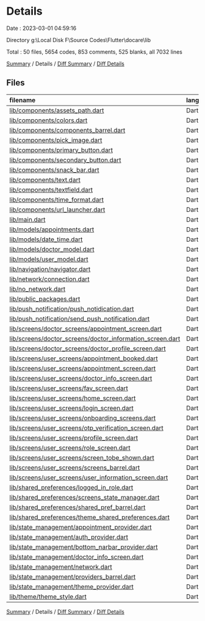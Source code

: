 # Details

Date : 2023-03-01 04:59:16

Directory g:\\Local Disk F\\Source Codes\\Flutter\\docare\\lib

Total : 50 files,  5654 codes, 853 comments, 525 blanks, all 7032 lines

[Summary](results.md) / Details / [Diff Summary](diff.md) / [Diff Details](diff-details.md)

## Files
| filename | language | code | comment | blank | total |
| :--- | :--- | ---: | ---: | ---: | ---: |
| [lib/components/assets_path.dart](/lib/components/assets_path.dart) | Dart | 14 | 3 | 6 | 23 |
| [lib/components/colors.dart](/lib/components/colors.dart) | Dart | 37 | 0 | 16 | 53 |
| [lib/components/components_barrel.dart](/lib/components/components_barrel.dart) | Dart | 8 | 1 | 2 | 11 |
| [lib/components/pick_image.dart](/lib/components/pick_image.dart) | Dart | 22 | 0 | 4 | 26 |
| [lib/components/primary_button.dart](/lib/components/primary_button.dart) | Dart | 44 | 0 | 2 | 46 |
| [lib/components/secondary_button.dart](/lib/components/secondary_button.dart) | Dart | 14 | 1 | 2 | 17 |
| [lib/components/snack_bar.dart](/lib/components/snack_bar.dart) | Dart | 37 | 0 | 2 | 39 |
| [lib/components/text.dart](/lib/components/text.dart) | Dart | 21 | 0 | 3 | 24 |
| [lib/components/textfield.dart](/lib/components/textfield.dart) | Dart | 45 | 5 | 4 | 54 |
| [lib/components/time_format.dart](/lib/components/time_format.dart) | Dart | 15 | 0 | 2 | 17 |
| [lib/components/url_launcher.dart](/lib/components/url_launcher.dart) | Dart | 12 | 3 | 2 | 17 |
| [lib/main.dart](/lib/main.dart) | Dart | 346 | 11 | 27 | 384 |
| [lib/models/appointments.dart](/lib/models/appointments.dart) | Dart | 76 | 2 | 4 | 82 |
| [lib/models/date_time.dart](/lib/models/date_time.dart) | Dart | 0 | 15 | 4 | 19 |
| [lib/models/doctor_model.dart](/lib/models/doctor_model.dart) | Dart | 62 | 2 | 4 | 68 |
| [lib/models/user_model.dart](/lib/models/user_model.dart) | Dart | 32 | 2 | 4 | 38 |
| [lib/navigation/navigator.dart](/lib/navigation/navigator.dart) | Dart | 14 | 0 | 3 | 17 |
| [lib/network/connection.dart](/lib/network/connection.dart) | Dart | 8 | 0 | 2 | 10 |
| [lib/no_network.dart](/lib/no_network.dart) | Dart | 128 | 4 | 13 | 145 |
| [lib/public_packages.dart](/lib/public_packages.dart) | Dart | 6 | 1 | 2 | 9 |
| [lib/push_notification/push_notidication.dart](/lib/push_notification/push_notidication.dart) | Dart | 64 | 41 | 33 | 138 |
| [lib/push_notification/send_push_notification.dart](/lib/push_notification/send_push_notification.dart) | Dart | 3 | 32 | 3 | 38 |
| [lib/screens/doctor_screens/appointment_screen.dart](/lib/screens/doctor_screens/appointment_screen.dart) | Dart | 417 | 130 | 28 | 575 |
| [lib/screens/doctor_screens/doctor_information_screen.dart](/lib/screens/doctor_screens/doctor_information_screen.dart) | Dart | 465 | 41 | 26 | 532 |
| [lib/screens/doctor_screens/doctor_profile_screen.dart](/lib/screens/doctor_screens/doctor_profile_screen.dart) | Dart | 208 | 25 | 10 | 243 |
| [lib/screens/user_screens/appointment_booked.dart](/lib/screens/user_screens/appointment_booked.dart) | Dart | 67 | 2 | 7 | 76 |
| [lib/screens/user_screens/appointment_screen.dart](/lib/screens/user_screens/appointment_screen.dart) | Dart | 370 | 21 | 14 | 405 |
| [lib/screens/user_screens/doctor_info_screen.dart](/lib/screens/user_screens/doctor_info_screen.dart) | Dart | 589 | 84 | 55 | 728 |
| [lib/screens/user_screens/fav_screen.dart](/lib/screens/user_screens/fav_screen.dart) | Dart | 164 | 2 | 9 | 175 |
| [lib/screens/user_screens/home_screen.dart](/lib/screens/user_screens/home_screen.dart) | Dart | 460 | 126 | 34 | 620 |
| [lib/screens/user_screens/login_screen.dart](/lib/screens/user_screens/login_screen.dart) | Dart | 320 | 26 | 17 | 363 |
| [lib/screens/user_screens/onboarding_screens.dart](/lib/screens/user_screens/onboarding_screens.dart) | Dart | 148 | 8 | 11 | 167 |
| [lib/screens/user_screens/otp_verification_screen.dart](/lib/screens/user_screens/otp_verification_screen.dart) | Dart | 244 | 24 | 16 | 284 |
| [lib/screens/user_screens/profile_screen.dart](/lib/screens/user_screens/profile_screen.dart) | Dart | 204 | 24 | 11 | 239 |
| [lib/screens/user_screens/role_screen.dart](/lib/screens/user_screens/role_screen.dart) | Dart | 132 | 1 | 11 | 144 |
| [lib/screens/user_screens/screen_tobe_shown.dart](/lib/screens/user_screens/screen_tobe_shown.dart) | Dart | 19 | 9 | 5 | 33 |
| [lib/screens/user_screens/screens_barrel.dart](/lib/screens/user_screens/screens_barrel.dart) | Dart | 6 | 0 | 0 | 6 |
| [lib/screens/user_screens/user_information_screen.dart](/lib/screens/user_screens/user_information_screen.dart) | Dart | 173 | 33 | 12 | 218 |
| [lib/shared_preferences/logged_in_role.dart](/lib/shared_preferences/logged_in_role.dart) | Dart | 14 | 5 | 7 | 26 |
| [lib/shared_preferences/screens_state_manager.dart](/lib/shared_preferences/screens_state_manager.dart) | Dart | 13 | 4 | 6 | 23 |
| [lib/shared_preferences/shared_pref_barrel.dart](/lib/shared_preferences/shared_pref_barrel.dart) | Dart | 3 | 0 | 1 | 4 |
| [lib/shared_preferences/theme_shared_preferences.dart](/lib/shared_preferences/theme_shared_preferences.dart) | Dart | 12 | 0 | 4 | 16 |
| [lib/state_management/appointment_provider.dart](/lib/state_management/appointment_provider.dart) | Dart | 240 | 46 | 26 | 312 |
| [lib/state_management/auth_provider.dart](/lib/state_management/auth_provider.dart) | Dart | 261 | 44 | 35 | 340 |
| [lib/state_management/bottom_narbar_provider.dart](/lib/state_management/bottom_narbar_provider.dart) | Dart | 19 | 0 | 8 | 27 |
| [lib/state_management/doctor_info_screen.dart](/lib/state_management/doctor_info_screen.dart) | Dart | 25 | 12 | 16 | 53 |
| [lib/state_management/network.dart](/lib/state_management/network.dart) | Dart | 14 | 0 | 3 | 17 |
| [lib/state_management/providers_barrel.dart](/lib/state_management/providers_barrel.dart) | Dart | 4 | 0 | 1 | 5 |
| [lib/state_management/theme_provider.dart](/lib/state_management/theme_provider.dart) | Dart | 18 | 0 | 4 | 22 |
| [lib/theme/theme_style.dart](/lib/theme/theme_style.dart) | Dart | 37 | 63 | 4 | 104 |

[Summary](results.md) / Details / [Diff Summary](diff.md) / [Diff Details](diff-details.md)